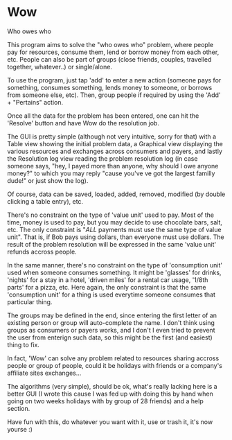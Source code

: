 # Wow
Who owes who

This program aims to solve the "who owes who" problem, where people pay for resources, consume them, lend or borrow money 
from each other, etc. People can also be part of groups (close friends, couples, travelled together, whatever..) or single/alone.

To use the program, just tap 'add' to enter a new action (someone pays for something, consumes something, lends money to someone, 
or borrows from someone else, etc). Then, group people if required by using the 'Add' + "Pertains" action.

Once all the data for the problem has been entered, one can hit the 'Resolve' button and have Wow do the resolution job.

The GUI is pretty simple (although not very intuitive, sorry for that) with a Table view showing the initial problem data, a 
Graphical view displaying the various resources and exchanges across consumers and payers, and lastly the Resolution log view 
reading the problem resolution log (in case someone says, "hey, I payed more than anyone, why should I owe anyone money?" to which
you may reply "cause you've ve got the largest familly dude!" or just show the log).

Of course, data can be saved, loaded, added, removed, modified (by double clicking a table entry), etc. 

There's no constraint on the type of 'value unit' used to pay. Most of the time, money is used to pay, but you may decide to use 
chocolate bars, salt, etc. The only constraint is "*ALL* payments must use the same type of value unit". That is, if Bob pays using
dollars, than everyone must use dollars. The result of the problem resolution will be expressed in the same 'value unit' refunds 
accross people.

In the same manner, there's no constraint on the type of 'consumption unit' used when someone consumes something. It might be 
'glasses' for drinks, 'nights' for a stay in a hotel, 'driven miles' for a rental car usage, '1/8th parts' for a pizza, etc. 
Here again, the only constraint is that the same 'consumption unit' for a thing is used everytime someone consumes that particular 
thing.

The groups may be defined in the end, since entering the first letter of an existing person or group will auto-complete the name. 
I don't think using groups as consumers or payers works, and I don't I even tried to prevent the user from enterign such data,
so this might be the first (and easiest) thing to fix.

In fact, 'Wow' can solve any problem related to resources sharing accross people or group of people, could it be holidays with 
friends or a company's affiliate sites exchanges...

The algorithms (very simple), should be ok, what's really lacking here is a better GUI (I wrote this cause I was fed up with 
doing this by hand when going on two weeks holidays with by group of 28 friends) and a help section.

Have fun with this, do whatever you want with it, use or trash it, it's now yourse :)

